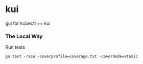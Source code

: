 # kui
gui for kubectl == kui

### The Local Way

Run tests
```
go test -race -coverprofile=coverage.txt -covermode=atomic
```